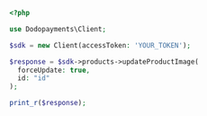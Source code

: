 ```php
<?php

use Dodopayments\Client;

$sdk = new Client(accessToken: 'YOUR_TOKEN');

$response = $sdk->products->updateProductImage(
  forceUpdate: true,
  id: "id"
);

print_r($response);

```


<!-- This file was generated by liblab | https://liblab.com/ -->